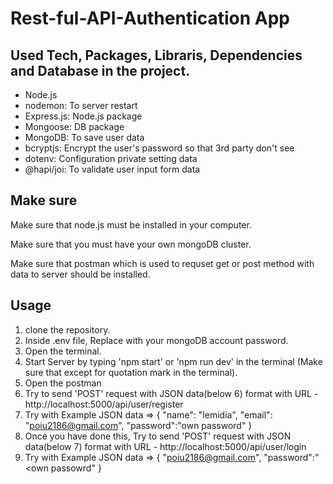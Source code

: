 # Rest-ful-API-Authentication App

## Used Tech, Packages, Libraris, Dependencies and Database in the project.
- Node.js
- nodemon: To server restart
- Express.js: Node.js package
- Mongoose: DB package
- MongoDB: To save user data
- bcryptjs: Encrypt the user's password so that 3rd party don't see
- dotenv: Configuration private setting data
- @hapi/joi: To validate user input form data

## Make sure

<p>Make sure that node.js must be installed in your computer. </p>
<p>Make sure that you must have your own mongoDB cluster.</p>
<p>Make sure that postman which is used to requset get or post method with data to server should be installed.</p>

## Usage

1. clone the repository.
2. Inside .env file, Replace <password> with your mongoDB account password.
3. Open the terminal.
4. Start Server by typing 'npm start' or 'npm run dev' in the terminal (Make sure that except for quotation mark in the terminal).
5. Open the postman
6. Try to send 'POST' request with JSON data(below 6) format with URL - http://localhost:5000/api/user/register
7. Try with Example JSON data => { "name": "lemidia", "email": "poiu2186@gmail.com", "password":"own password" }
8. Once you have done this, Try to send 'POST' request with JSON data(below 7) format with URL - http://localhost:5000/api/user/login
9. Try with Example JSON data => { "poiu2186@gmail.com", "password":"<own passowrd" }

